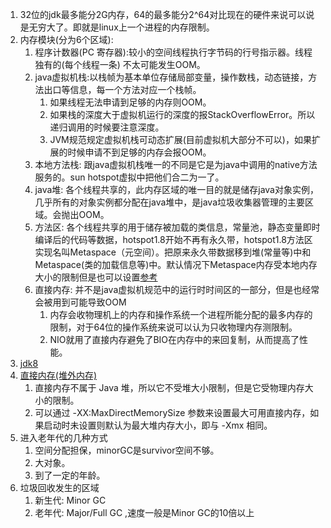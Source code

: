 1. 32位的jdk最多能分2G内存，64的最多能分2^64对比现在的硬件来说可以说是无穷大了。即就是linux上一个进程的内存限制。      
1. 内存模块(分为6个区域):       
    1. 程序计数器(PC 寄存器):较小的空间线程执行字节码的行号指示器。线程独有的(每个线程一条) 不太可能发生OOM。      
    1. java虚拟机栈:以栈帧为基本单位存储局部变量，操作数栈，动态链接，方法出口等信息，每一个方法对应一个栈帧。 
        1. 如果线程无法申请到足够的内存则OOM。   
        1. 如果栈的深度大于虚拟机运行的深度的报StackOverflowError。所以递归调用的时候要注意深度。      
        1. JVM规范规定虚拟机栈可动态扩展(目前虚拟机大部分不可以)，如果扩展的时候申请不到足够的内存会报OOM。   
    1. 本地方法栈: 跟java虚拟机栈唯一的不同是它是为java中调用的native方法服务的。sun hotspot虚拟中把他们合二为一了。          
    1. java堆: 各个线程共享的，此内存区域的唯一目的就是储存java对象实例，几乎所有的对象实例都分配在java堆中，是java垃圾收集器管理的主要区域。会抛出OOM。       
    1. 方法区: 各个线程共享的用于储存被加载的类信息，常量池，静态变量即时编译后的代码等数据，hotspot1.8开始不再有永久带，hotspot1.8方法区实现名叫Metaspace（元空间）。把原来永久带数据移到堆(常量等)中和Metaspace(类的加载信息等)中。默认情况下Metaspace内存受本地内存大小的限制但是也可以设置[参考](https://www.cnblogs.com/paddix/p/5309550.html)     
    1. 直接内存: 并不是java虚拟机规范中的运行时时间区的一部分，但是也经常会被用到可能导致OOM      
        1. 内存会收物理机上的内存和操作系统一个进程所能分配的最多内存的限制，对于64位的操作系统来说可以认为只收物理内存测限制。    
        1. NIO就用了直接内存避免了BIO在内存中的来回复制，从而提高了性能。    
1. [jdk8](https://blog.csdn.net/bruce128/article/details/79357870)     
1. [直接内存(堆外内存)](https://my.oschina.net/zjllovecode/blog/1853292)    
    1. 直接内存不属于 Java 堆，所以它不受堆大小限制，但是它受物理内存大小的限制。
    1. 可以通过 -XX:MaxDirectMemorySize 参数来设置最大可用直接内存，如果启动时未设置则默认为最大堆内存大小，即与 -Xmx 相同。    
1. 进入老年代的几种方式
    1. 空间分配担保，minorGC是survivor空间不够。
    1. 大对象。
    1. 到了一定的年龄。
1. 垃圾回收发生的区域
    1. 新生代: Minor GC
    1. 老年代: Major/Full GC ,速度一般是Minor GC的10倍以上
